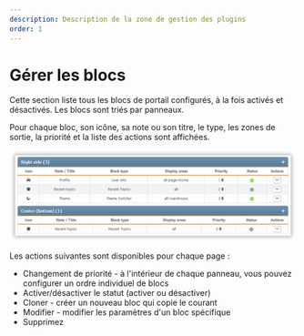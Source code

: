```yaml
---
description: Description de la zone de gestion des plugins
order: 1
---
```


# Gérer les blocs

Cette section liste tous les blocs de portail configurés, à la fois activés et désactivés. Les blocs sont triés par panneaux.

Pour chaque bloc, son icône, sa note ou son titre, le type, les zones de sortie, la priorité et la liste des actions sont affichées.

![Manage blocks](manage_blocks.png)

Les actions suivantes sont disponibles pour chaque page :

- Changement de priorité - à l'intérieur de chaque panneau, vous pouvez configurer un ordre individuel de blocs
- Activer/désactiver le statut (activer ou désactiver)
- Cloner - créer un nouveau bloc qui copie le courant
- Modifier - modifier les paramètres d'un bloc spécifique
- Supprimez
